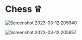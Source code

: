 # Chess ♕

![Screenshot 2023-03-12 205940](https://user-images.githubusercontent.com/118135277/224586165-03c78ecd-1c2a-43e5-b5e5-fc704a138f69.png)


![Screenshot 2023-03-12 205957](https://user-images.githubusercontent.com/118135277/224586166-2b2cd0de-b766-4556-abc7-03f0f62a1472.png)
